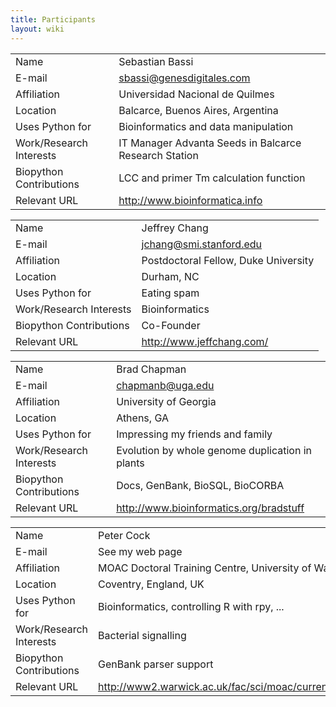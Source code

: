 ```yaml
---
title: Participants
layout: wiki
---
```


|                         |                                                       |
|-------------------------|-------------------------------------------------------|
| Name                    | Sebastian Bassi                                       |
| E-mail                  | <sbassi@genesdigitales.com>                           |
| Affiliation             | Universidad Nacional de Quilmes                       |
| Location                | Balcarce, Buenos Aires, Argentina                     |
| Uses Python for         | Bioinformatics and data manipulation                  |
| Work/Research Interests | IT Manager Advanta Seeds in Balcarce Research Station |
| Biopython Contributions | LCC and primer Tm calculation function                |
| Relevant URL            | <http://www.bioinformatica.info>                      |

|                         |                                      |
|-------------------------|--------------------------------------|
| Name                    | Jeffrey Chang                        |
| E-mail                  | <jchang@smi.stanford.edu>            |
| Affiliation             | Postdoctoral Fellow, Duke University |
| Location                | Durham, NC                           |
| Uses Python for         | Eating spam                          |
| Work/Research Interests | Bioinformatics                       |
| Biopython Contributions | Co-Founder                           |
| Relevant URL            | <http://www.jeffchang.com/>          |

|                         |                                                 |
|-------------------------|-------------------------------------------------|
| Name                    | Brad Chapman                                    |
| E-mail                  | <chapmanb@uga.edu>                              |
| Affiliation             | University of Georgia                           |
| Location                | Athens, GA                                      |
| Uses Python for         | Impressing my friends and family                |
| Work/Research Interests | Evolution by whole genome duplication in plants |
| Biopython Contributions | Docs, GenBank, BioSQL, BioCORBA                 |
| Relevant URL            | <http://www.bioinformatics.org/bradstuff>       |

|                         |                                                                             |
|-------------------------|-----------------------------------------------------------------------------|
| Name                    | Peter Cock                                                                  |
| E-mail                  | See my web page                                                             |
| Affiliation             | MOAC Doctoral Training Centre, University of Warwick                        |
| Location                | Coventry, England, UK                                                       |
| Uses Python for         | Bioinformatics, controlling R with rpy, ...                                 |
| Work/Research Interests | Bacterial signalling                                                        |
| Biopython Contributions | GenBank parser support                                                      |
| Relevant URL            | <http://www2.warwick.ac.uk/fac/sci/moac/currentstudents/peter_cock/python/> |


